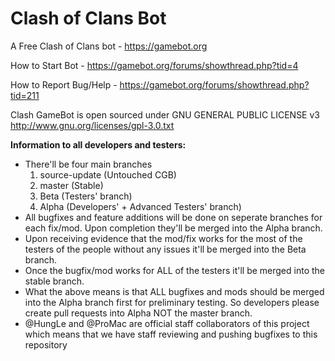 # Clash of Clans Bot
A Free Clash of Clans bot - https://gamebot.org

How to Start Bot - https://gamebot.org/forums/showthread.php?tid=4

How to Report Bug/Help - https://gamebot.org/forums/showthread.php?tid=211

Clash GameBot is open sourced under GNU GENERAL PUBLIC LICENSE v3
http://www.gnu.org/licenses/gpl-3.0.txt

**Information to all developers and testers:**

* There'll be four main branches
  1. source-update (Untouched CGB)
  2. master (Stable)
  3. Beta (Testers' branch)
  4. Alpha (Developers' + Advanced Testers' branch)
* All bugfixes and feature additions will be done on seperate branches for each fix/mod. Upon completion they'll be merged into the Alpha branch.
* Upon receiving evidence that the mod/fix works for the most of the testers of the people without any issues it'll be merged into the Beta branch.
* Once the bugfix/mod works for ALL of the testers it'll be merged into the stable branch.
* What the above means is that ALL bugfixes and mods should be merged into the Alpha branch first for preliminary testing. So developers please create pull requests into Alpha NOT the master branch.
* @HungLe and @ProMac are official staff collaborators of this project which means that we have staff reviewing and pushing bugfixes to this repository
